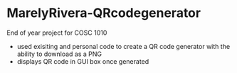 # MarelyRivera-QRcodegenerator
End of year project for COSC 1010
- used exisiting and personal code to create a QR code generator with the ability to download as a PNG 
- displays QR code in GUI box once generated
